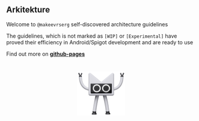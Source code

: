 ## Arkitekture

Welcome to `@makeevrserg` self-discovered architecture guidelines

The guidelines, which is not marked as `[WIP]` or `[Experimental]` have proved their efficiency in Android/Spigot
development and are ready to use

Find out more on **[github-pages](https://makeevrserg.github.io/ArchitectureTheory/)**

<h1 align="center">
  <img src="./docs/media/logo.png" alt="logo" width="128">
</h1>

